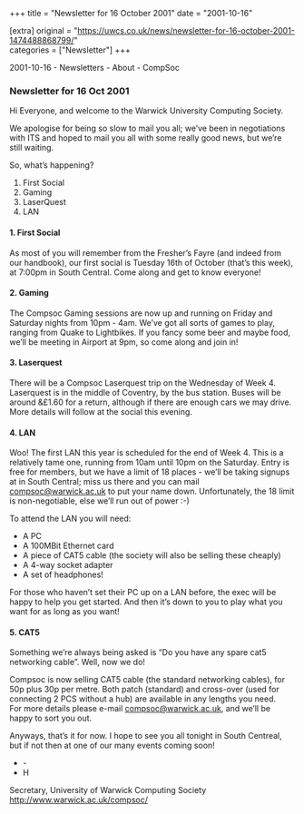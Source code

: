 +++
title = "Newsletter for 16 October 2001"
date = "2001-10-16"

[extra]
original = "https://uwcs.co.uk/news/newsletter-for-16-october-2001-1474488868799/"    
categories = ["Newsletter"]
+++

2001-10-16 - Newsletters - About - CompSoc

### Newsletter for 16 Oct 2001

Hi Everyone, and welcome to the Warwick University Computing Society.

We apologise for being so slow to mail you all; we’ve been in negotiations with ITS and hoped to mail you all with some really good news, but we’re still waiting.

So, what’s happening?

1.  First Social
2.  Gaming
3.  LaserQuest
4.  LAN

#### 1\. First Social

As most of you will remember from the Fresher’s Fayre (and indeed from our handbook), our first social is Tuesday 16th of October (that’s this week), at 7:00pm in South Central. Come along and get to know everyone\!

#### 2\. Gaming

The Compsoc Gaming sessions are now up and running on Friday and Saturday nights from 10pm - 4am. We’ve got all sorts of games to play, ranging from Quake to Lightbikes. If you fancy some beer and maybe food, we’ll be meeting in Airport at 9pm, so come along and join in\!

#### 3\. Laserquest

There will be a Compsoc Laserquest trip on the Wednesday of Week 4. Laserquest is in the middle of Coventry, by the bus station. Buses will be around &£1.60 for a return, although if there are enough cars we may drive. More details will follow at the social this evening.

#### 4\. LAN

Woo\! The first LAN this year is scheduled for the end of Week 4. This is a relatively tame one, running from 10am until 10pm on the Saturday. Entry is free for members, but we have a limit of 18 places - we’ll be taking signups at in South Central; miss us there and you can mail compsoc@warwick.ac.uk to put your name down. Unfortunately, the 18 limit is non-negotiable, else we’ll run out of power :-)

To attend the LAN you will need:

  - A PC
  - A 100MBit Ethernet card
  - A piece of CAT5 cable (the society will also be selling these cheaply)
  - A 4-way socket adapter
  - A set of headphones\!

For those who haven’t set their PC up on a LAN before, the exec will be happy to help you get started. And then it’s down to you to play what you want for as long as you want\!

#### 5\. CAT5

Something we’re always being asked is “Do you have any spare cat5 networking cable”. Well, now we do\!

Compsoc is now selling CAT5 cable (the standard networking cables), for 50p plus 30p per metre. Both patch (standard) and cross-over (used for connecting 2 PCS without a hub) are available in any lengths you need.  
For more details please e-mail compsoc@warwick.ac.uk, and we’ll be happy to sort you out.

Anyways, that’s it for now. I hope to see you all tonight in South Centreal, but if not then at one of our many events coming soon\!

  - \-
  - H

Secretary, University of Warwick Computing Society  
http://www.warwick.ac.uk/compsoc/
